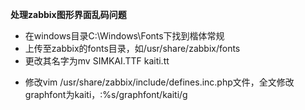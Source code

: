 **处理zabbix图形界面乱码问题**

+ 在windows目录C:\Windows\Fonts下找到楷体常规
+ 上传至zabbix的fonts目录，如/usr/share/zabbix/fonts
+ 更改其名字为mv SIMKAI.TTF kaiti.tt
* 修改vim /usr/share/zabbix/include/defines.inc.php文件，全文修改graphfont为kaiti，:%s/graphfont/kaiti/g
